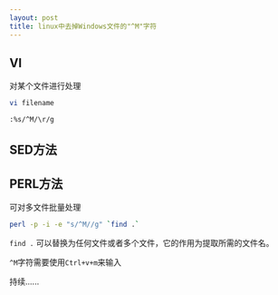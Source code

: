 ```yaml
---
layout: post
title: linux中去掉Windows文件的"^M"字符
---
```


## VI

对某个文件进行处理

```bash
vi filename
```

```bash
:%s/^M/\r/g
```

## SED方法

## PERL方法

可对多文件批量处理

```bash
perl -p -i -e "s/^M//g" `find .`
```

`find .` 可以替换为任何文件或者多个文件，它的作用为提取所需的文件名。

`^M`字符需要使用`Ctrl+v+m`来输入

持续......